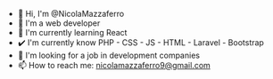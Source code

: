 - 👋 Hi, I'm @NicolaMazzaferro
- 👀 I'm a web developer
- 🌱 I'm currently learning React
- ✔️ I'm currently know PHP - CSS - JS - HTML - Laravel - Bootstrap
- 💞️ I'm looking for a job in development companies
- 📫 How to reach me: nicolamazzaferro9@gmail.com

<!---
NicolaMazzaferro/NicolaMazzaferro is a ✨ special ✨ repository because its `README.md` (this file) appears on your GitHub profile.
You can click the Preview link to take a look at your changes.
--->
